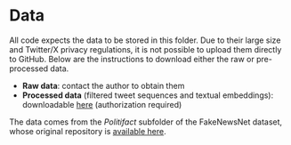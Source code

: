 # Data

All code expects the data to be stored in this folder. Due to their large size and Twitter/X privacy regulations, it is not possible to upload them directly to GitHub. Below are the instructions to download either the raw or pre-processed data.  

- **Raw data**: contact the author to obtain them  
- **Processed data** (filtered tweet sequences and textual embeddings): downloadable [here](https://drive.google.com/drive/folders/16UfhZw9lDhTjWKLL7kXCm9U4YU0uURV6?usp=sharing) (authorization required)  

The data comes from the *Politifact* subfolder of the FakeNewsNet dataset, whose original repository is [available here](https://github.com/KaiDMML/FakeNewsNet).  